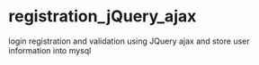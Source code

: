 # registration_jQuery_ajax
login registration and validation using JQuery ajax and store user information into mysql
